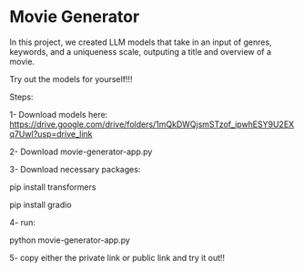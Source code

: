 # Movie Generator

In this project, we created LLM models that take in an input of genres, keywords, and a uniqueness scale, outputing a title and overview of a movie.

Try out the models for yourself!!!

Steps:

1- Download models here: https://drive.google.com/drive/folders/1mQkDWQjsmSTzof_ipwhESY9U2EXq7UwI?usp=drive_link

2- Download movie-generator-app.py

3- Download necessary packages: 

pip install transformers

pip install gradio

4- run:

python movie-generator-app.py

5- copy either the private link or public link and try it out!!
